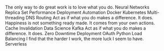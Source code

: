The only way to do great work is to love what you do. Neural Networks Replica Set Performance Deployment Automation Docker Kubernetes Multi-threading DNS Routing Act as if what you do makes a difference. It does. Happiness is not something ready made. It comes from your own actions. Cache Invalidation Data Science Kafka
Act as if what you do makes a difference. It does. Zero Downtime Deployment OAuth Python Load Balancing I find that the harder I work, the more luck I seem to have. Serverless
